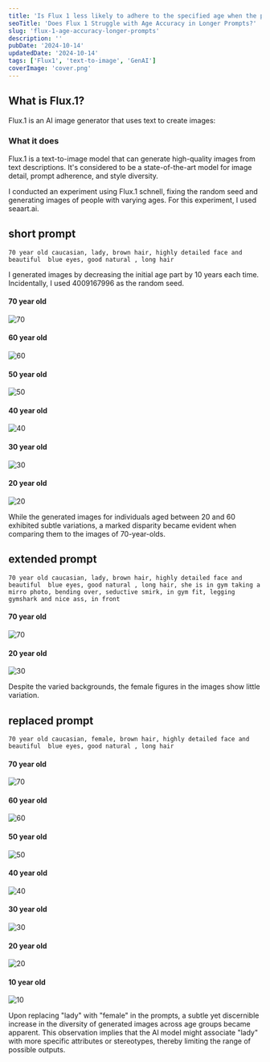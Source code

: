 ```yaml
---
title: 'Is Flux 1 less likely to adhere to the specified age when the prompt is longer?'
seoTitle: 'Does Flux 1 Struggle with Age Accuracy in Longer Prompts?'
slug: 'flux-1-age-accuracy-longer-prompts'
description: ''
pubDate: '2024-10-14'
updatedDate: '2024-10-14'
tags: ['Flux1', 'text-to-image', 'GenAI']
coverImage: 'cover.png'
---
```


## What is Flux.1?
Flux.1 is an AI image generator that uses text to create images: 
### What it does
Flux.1 is a text-to-image model that can generate high-quality images from text descriptions. It's considered to be a state-of-the-art model for image detail, prompt adherence, and style diversity.



I conducted an experiment using Flux.1 schnell, fixing the random seed and generating images of people with varying ages. For this experiment, I used seaart.ai.

## short prompt
```
70 year old caucasian, lady, brown hair, highly detailed face and beautiful  blue eyes, good natural , long hair
```

I generated images by decreasing the initial age part by 10 years each time.
Incidentally, I used 4009167996 as the random seed.

#### 70 year old
![70](./70.png)

#### 60 year old
![60](./60.png)

#### 50 year old
![50](./50.png)

#### 40 year old
![40](./40.png)

#### 30 year old
![30](./30.png)

#### 20 year old
![20](./20.png)

While the generated images for individuals aged between 20 and 60 exhibited subtle variations, a marked disparity became evident when comparing them to the images of 70-year-olds.

## extended prompt
```
70 year old caucasian, lady, brown hair, highly detailed face and beautiful  blue eyes, good natural , long hair, she is in gym taking a mirro photo, bending over, seductive smirk, in gym fit, legging gymshark and nice ass, in front
```

#### 70 year old
![70](./gym_70.png)

#### 20 year old
![30](./gym_30.png)


Despite the varied backgrounds, the female figures in the images show little variation.


## replaced prompt
```
70 year old caucasian, female, brown hair, highly detailed face and beautiful  blue eyes, good natural , long hair
```
#### 70 year old
![70](./70_female.png)

#### 60 year old
![60](./60_female.png)

#### 50 year old
![50](./50_female.png)

#### 40 year old
![40](./40_female.png)

#### 30 year old
![30](./30_female.png)

#### 20 year old
![20](./20_female.png)

#### 10 year old
![10](./10_female.png)


Upon replacing "lady" with "female" in the prompts, a subtle yet discernible increase in the diversity of generated images across age groups became apparent. This observation implies that the AI model might associate "lady" with more specific attributes or stereotypes, thereby limiting the range of possible outputs.


